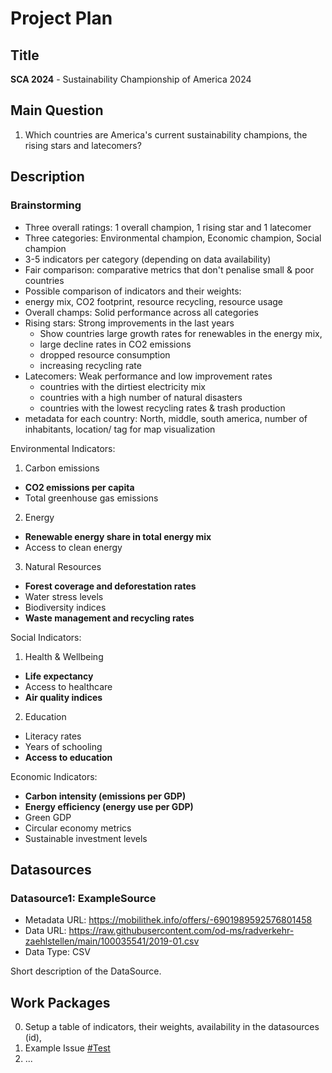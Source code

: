 # Project Plan

## Title
<!-- Give your project a short title. -->
**SCA 2024** - Sustainability Championship of America 2024

## Main Question

<!-- Think about one main question you want to answer based on the data. -->
1. Which countries are America's current sustainability champions, the rising stars and latecomers?

## Description

<!-- Describe your data science project in max. 200 words. Consider writing about why and how you attempt it. -->
### Brainstorming
- Three overall ratings: 1 overall champion, 1 rising star and 1 latecomer 
- Three categories: Environmental champion, Economic champion, Social champion
- 3-5 indicators per category (depending on data availability)
- Fair comparison: comparative metrics that don't penalise small & poor countries
- Possible comparison of indicators and their weights:
- energy mix, CO2 footprint, resource recycling, resource usage
- Overall champs: Solid performance across all categories
- Rising stars: Strong improvements in the last years
    - Show countries large growth rates for renewables in the energy mix, 
    - large decline rates in CO2 emissions
    - dropped resource consumption
    - increasing recycling rate
- Latecomers: Weak performance and low improvement rates
    - countries with the dirtiest electricity mix
    - countries with a high number of natural disasters
    - countries with the lowest recycling rates & trash production
- metadata for each country: North, middle, south america, number of inhabitants, location/ tag for map visualization

Environmental Indicators:
1. Carbon emissions
- **CO2 emissions per capita**
- Total greenhouse gas emissions

2. Energy
- **Renewable energy share in total energy mix**
- Access to clean energy

3. Natural Resources
- **Forest coverage and deforestation rates**
- Water stress levels
- Biodiversity indices
- **Waste management and recycling rates**

Social Indicators:
1. Health & Wellbeing
- **Life expectancy**
- Access to healthcare
- **Air quality indices**

2. Education
- Literacy rates
- Years of schooling
- **Access to education**

Economic Indicators:
- **Carbon intensity (emissions per GDP)**
- **Energy efficiency (energy use per GDP)**
- Green GDP
- Circular economy metrics
- Sustainable investment levels


## Datasources

<!-- Describe each datasources you plan to use in a section. Use the prefic "DatasourceX" where X is the id of the datasource. -->

### Datasource1: ExampleSource
* Metadata URL: https://mobilithek.info/offers/-6901989592576801458
* Data URL: https://raw.githubusercontent.com/od-ms/radverkehr-zaehlstellen/main/100035541/2019-01.csv
* Data Type: CSV

Short description of the DataSource.

## Work Packages

<!-- List of work packages ordered sequentially, each pointing to an issue with more details. -->
0. Setup a table of indicators, their weights, availability in the datasources (id), 
1. Example Issue [#Test][i1]
2. ...

[i1]: https://github.com/jvalue/made-template/issues/1